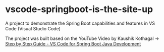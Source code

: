 # vscode-springboot-is-the-site-up

A project to demonstrate the Spring Boot capabilities and features in VS Code (Visual Studio Code)

The project was built based on the YouTube Video by Kaushik Kothagal -> [Step by Step Guide - VS Code for Spring Boot Java Development](https://www.youtube.com/watch?v=uq4GjRF_860)

